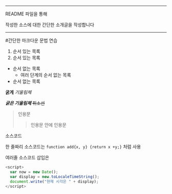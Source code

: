----------------------------------------------
README 파일을 통해

작성한 소스에 대한 간단한 소개글을 작성합니다

----------------------------------------------
#간단한 마크다운 문법 연습
1. 순서 있는 목록
2. 순서 있는 목록

- 순서 없는 목록
  - 여러 단계의 순서 없는 목록
- 순서 없는 목록

**굵게**
*기울림체*

***굵은 기울림체***
~~취소선~~

> 인용문
>> 인용문 안에 인용문

소스코드

한 줄짜리 소스코드는 `function add{x, y} {return x +y;}` 처럼 사용

여러줄 소스코드 삽입은 

```javascript
<script>
  var now = new Date();
  var display = new.toLocaleTimeString();
  document.write("현재 시각은 " + display);
</script>
```
  




